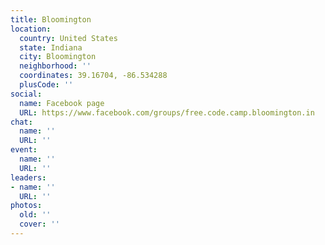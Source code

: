 ```yaml
---
title: Bloomington
location:
  country: United States
  state: Indiana
  city: Bloomington
  neighborhood: ''
  coordinates: 39.16704, -86.534288
  plusCode: ''
social:
  name: Facebook page
  URL: https://www.facebook.com/groups/free.code.camp.bloomington.in
chat:
  name: ''
  URL: ''
event:
  name: ''
  URL: ''
leaders:
- name: ''
  URL: ''
photos:
  old: ''
  cover: ''
---
```

